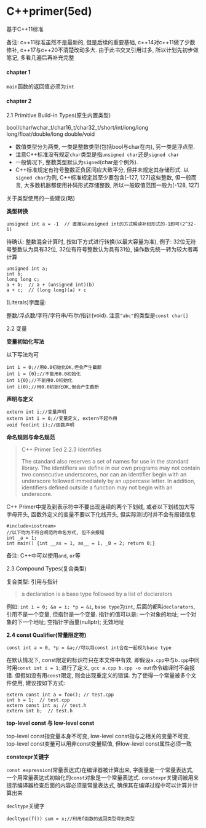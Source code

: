 # C++primer\(5ed\)

基于C++11标准

备注: c++11标准虽然不是最新的, 但是后续的重要基础, c++14对c++11做了少数修补, c++17与c++20不清楚改动多大. 由于此书交叉引用过多, 所以计划先初步做笔记, 多看几遍后再补充完整

#### chapter 1

`main`函数的返回值必须为`int`

#### chapter 2

2.1 Primitive Build-in Types\(原生内置类型\)

bool/char/wchar\_t/char16\_t/char32\_t/short/int/long/long long/float/double/long double/void

* 数值类型分为两类, 一类是整数类型\(包括bool与char在内\), 另一类是浮点型.
* 注意C++标准没有规定`char`类型是指`unsigned char`还是`signed char`
* 一般情况下, 整数类型默认为`signed`\(char是个例外\).
* C++标准规定有符号整数正负区间应大致平分, 但并未规定其存储形式. 以`signed char`为例, C++标准规定其至少要包含\[-127, 127\]这些整数, 但一般而言, 大多数机器都使用补码形式存储整数, 所以一般取值范围一般为\[-128, 127\]

关于类型使用的一些建议\(略\)

**类型转换**

```text
unsigned int a = -1  // 直接以unsigned int的方式解读补码形式的-1即可(2^32-1)
```

待确认: 整数混合计算时, 按如下方式进行转换\(以最大容量为准\), 例子: 32位无符号整数认为具有32位, 32位有符号整数认为具有31位, 操作数先统一转为较大者再计算

```text
unsigned int a;
int b;
long long c;
a + b;  // a + (unsigned int)(b)
a + c;  // (long long)(a) + c
```

\(Literals\)字面量:

整数/浮点数/字符/字符串/布尔/指针\(void\). 注意`"abc"`的类型是`const char[]`

2.2 变量

**变量初始化写法**

以下写法均可

```text
int i = 0;//用0.0初始化OK,但会产生截断
int i = {0};//不能用0.0初始化
int i{0};//不能用0.0初始化
int i(0);//用0.0初始化OK,但会产生截断
```

**声明与定义**

```text
extern int i;//变量声明
extern int i = 0;//变量定义, extern不起作用
void foo(int i);//函数声明
```

**命名规则与命名规范**

> C++ Primer 5ed 2.2.3 Identifies
>
> The standard also reserves a set of names for use in the standard library. The identifiers we define in our own programs may not contain two consecutive underscores, nor can an identifier begin with an underscore followed immediately by an uppercase letter. In addition, identifiers defined outside a function may not begin with an underscore.

C++ Primer中提及到表示符中不要出现连续的两个下划线, 或者以下划线加大写字母开头, 函数外定义的变量不要以下化线开头, 但实际测试时并不会有报错信息

```text
#include<iostream>
//以下均为不符合规范的命名方式, 但不会报错
int _a = 1;
int main() {int __as = 1, as__ = 1, _B = 2; return 0;}
```

备注: C++中可以使用`and`, `or`等

2.3 Compound Types\(复合类型\)

复合类型: 引用与指针

> a declaration is a base type followed by a list of declarators

例如: `int i = 0; &a = i; *p = &i`, `base type`为`int`, 后面的都叫`declarators`, 引用不是一个变量, 但指针是一个变量. 指针的值可以是: 一个对象的地址; 一个对象的下一个地址; 空指针字面量\(nullptr\); 无效地址

**2.4 const Qualifier\(常量限定符\)**

```text
const int a = 0, *p = &a;//可以将const int合在一起视为base type
```

在默认情况下, const限定的标识符只在本文件中有效, 即假设`a.cpp`中与`b.cpp`中同时用`const int i = 1;`进行了定义, `gcc a.cpp b.cpp -o out`命令编译时不会报错. 但假如没有用`const`限定, 则会出现重定义的错误. 为了使得一个常量被多个文件使用, 建议按如下方式:

```text
extern const int a = foo(); // test.cpp
int b = 1;  // test.cpp
extern const int a; // test.h
extern int b;  // test.h
```

**top-level const 与 low-level const**

top-level const指变量本身不可变, low-level const指与之相关的变量不可变, top-level const变量可以用非const变量赋值, 但low-level const属性必须一致

**constexpr关键字**

`const expression`\(常量表达式\)在编译器被计算出来, 字面量是一个常量表达式, 一个用常量表达式初始化的`const`对象是一个常量表达式. `constexpr`关键词被用来提示编译器检查后面的内容必须是常量表达式, 确保其在编译过程中可以计算并计算出来

`decltype`关键字

```text
decltype(f()) sum = x;//利用f函数的返回类型得到类型
```

